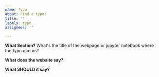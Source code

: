 ```yaml
---
name: Typo
about: Find a typo?
title: ''
labels: typo
assignees: ''

---
```


**What Section?**
What's the title of the webpage or jupyter notebook where the typo occurs?

**What does the website say?**


**What SHOULD it say?**